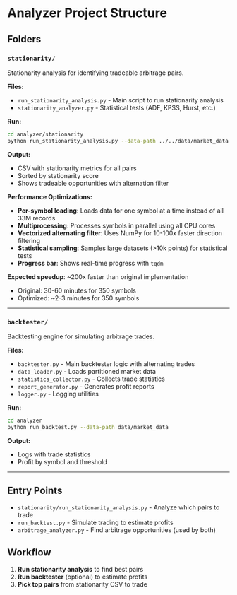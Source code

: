 # Analyzer Project Structure

## Folders

### `stationarity/`
Stationarity analysis for identifying tradeable arbitrage pairs.

**Files:**
- `run_stationarity_analysis.py` - Main script to run stationarity analysis
- `stationarity_analyzer.py` - Statistical tests (ADF, KPSS, Hurst, etc.)

**Run:**
```bash
cd analyzer/stationarity
python run_stationarity_analysis.py --data-path ../../data/market_data
```

**Output:**
- CSV with stationarity metrics for all pairs
- Sorted by stationarity score
- Shows tradeable opportunities with alternation filter

**Performance Optimizations:**
- **Per-symbol loading**: Loads data for one symbol at a time instead of all 33M records
- **Multiprocessing**: Processes symbols in parallel using all CPU cores
- **Vectorized alternating filter**: Uses NumPy for 10-100x faster direction filtering
- **Statistical sampling**: Samples large datasets (>10k points) for statistical tests
- **Progress bar**: Shows real-time progress with `tqdm`

**Expected speedup**: ~200x faster than original implementation
- Original: 30-60 minutes for 350 symbols
- Optimized: ~2-3 minutes for 350 symbols

---

### `backtester/`
Backtesting engine for simulating arbitrage trades.

**Files:**
- `backtester.py` - Main backtester logic with alternating trades
- `data_loader.py` - Loads partitioned market data
- `statistics_collector.py` - Collects trade statistics
- `report_generator.py` - Generates profit reports
- `logger.py` - Logging utilities

**Run:**
```bash
cd analyzer
python run_backtest.py --data-path data/market_data
```

**Output:**
- Logs with trade statistics
- Profit by symbol and threshold

---

## Entry Points

- `stationarity/run_stationarity_analysis.py` - Analyze which pairs to trade
- `run_backtest.py` - Simulate trading to estimate profits
- `arbitrage_analyzer.py` - Find arbitrage opportunities (used by both)

## Workflow

1. **Run stationarity analysis** to find best pairs
2. **Run backtester** (optional) to estimate profits
3. **Pick top pairs** from stationarity CSV to trade
